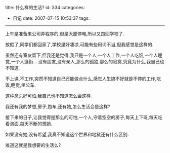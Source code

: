 title: 什么样的生活?
id: 334
categories:
  - 日记
date: 2007-07-15 10:53:37
tags:
---

上午是准备来公司弄程序的,但是大厦停电,所以又跑回学校了.

放假了,同学们都回家了,学校里好凄凉,可能有些用词不当,但我感觉是这样的.

虽然还有室友留下,但我还是觉得,我只是一个人,一个人工作,一个人吃饭,一个人睡觉,一个人逛街... 没有朋友,没有亲人,那么的孤独,那么的寂寞,究竟为什么,我自己也不知道.

不上课,不工作,突然不知道自己还能做点什么,感觉人生搞不好就是不停的工作,吃饭,睡觉,坐公车.

这种念头好可怕,我自己也不知道怎么会这样.

我还有我的梦想,房子,跑车,还有她,怎么生活会是这样?

接下来的日子,让我觉得是那么的可怕,一个人,守着空空的房子,每天上下班,每天吃着泡面,每天不断的想她.

如果没有她,没有希望,我真不知道这个世界和地狱还有什么区别.

难道这就是我想要的生活么?